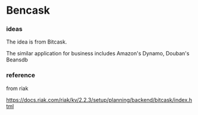 # Bencask

### ideas 
The idea is from Bitcask.

The similar application for business includes Amazon's Dynamo, Douban's Beansdb

### reference 
from riak 

https://docs.riak.com/riak/kv/2.2.3/setup/planning/backend/bitcask/index.html


